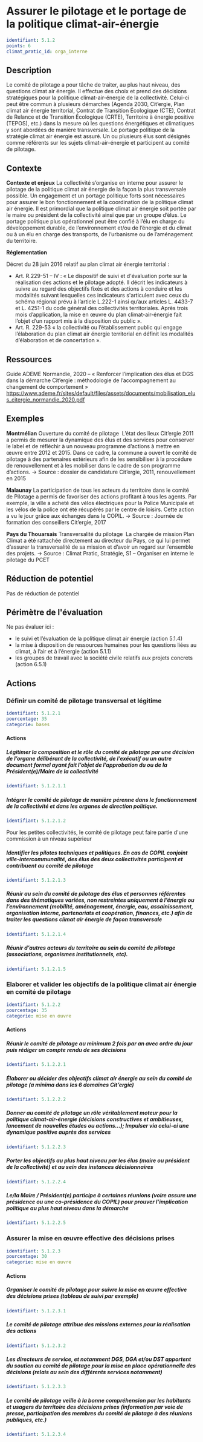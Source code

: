 # Assurer le pilotage et le portage de la politique climat-air-énergie
```yaml
identifiant: 5.1.2
points: 6
climat_pratic_id: orga_interne
```
## Description
Le comité de pilotage a pour tâche de traiter, au plus haut niveau, des questions climat air énergie.
Il effectue des choix et prend des décisions stratégiques pour la politique climat-air-énergie de la collectivité.
Celui-ci peut être commun à plusieurs démarches (Agenda 2030, Cit’ergie, Plan climat air énergie territorial, Contrat de Transition Écologique (CTE), Contrat de Relance et de Transition Écologique (CRTE), Territoire à énergie positive (TEPOS), etc.) dans la mesure où les questions énergétiques et climatiques y sont abordées de manière transversale.
Le portage politique de la stratégie climat air énergie est assuré.
Un ou plusieurs élus sont désignés comme référents sur les sujets climat-air-énergie et participent au comité de pilotage.

## Contexte
**Contexte et enjeux**
La collectivité s’organise en interne pour assurer le pilotage de la politique climat air énergie de la façon la plus transversale possible. Un engagement et un portage politique forts sont nécessaires pour assurer le bon fonctionnement et la coordination de la politique climat air énergie. Il est primordial que la politique climat air énergie soit portée par le maire ou président de la collectivité ainsi que par un groupe d’élus. Le portage politique plus opérationnel peut être confié à l’élu en charge du développement durable, de l’environnement et/ou de l’énergie et du climat ou à un élu en charge des transports, de l’urbanisme ou de l’aménagement du territoire.


**Réglementation**

Décret du 28 juin 2016 relatif au plan climat air énergie territorial :

- Art. R.229-51 – IV : « Le dispositif de suivi et d'évaluation porte sur la réalisation des actions et le pilotage adopté. Il décrit les indicateurs à suivre au regard des objectifs fixés et des actions à conduire et les modalités suivant lesquelles ces indicateurs s'articulent avec ceux du schéma régional prévu à l’article L.222-1 ainsi qu’aux articles L. 4433-7 et L. 4251-1 du code général des collectivités territoriales. Après trois mois d’application, la mise en œuvre du plan climat-air-énergie fait l’objet d’un rapport mis à la disposition du public ».
- Art. R. 229-53 « la collectivité ou l’établissement public qui engage l’élaboration du plan climat air énergie territorial en définit les modalités d’élaboration et de concertation ».

## Ressources
Guide ADEME Normandie, 2020 – « Renforcer l’implication des élus et DGS dans la démarche Cit’ergie : méthodologie de l’accompagnement au changement de comportement » 
<a href="https://www.ademe.fr/sites/default/files/assets/documents/mobilisation_elus_citergie_normandie_2020.pdf">https://www.ademe.fr/sites/default/files/assets/documents/mobilisation_elus_citergie_normandie_2020.pdf</a>

## Exemples
**Montmélian**
Ouverture du comité de pilotage 
L’état des lieux Cit’ergie 2011 a permis de mesurer la dynamique des élus et des services pour conserver le label et de réfléchir à un nouveau programme d’actions à mettre en œuvre entre 2012 et 2015. Dans ce cadre, la commune a ouvert le comité de pilotage à des partenaires extérieurs afin de les sensibiliser à la procédure de renouvellement et à les mobiliser dans le cadre de son programme d’actions.
→ Source : dossier de candidature Cit’ergie, 2011, renouvellement en 2015

**Malaunay**
La participation de tous les acteurs du territoire dans le comité de Pilotage a permis de favoriser des actions profitant à tous les agents. Par exemple, la ville a acheté des vélos électriques pour la Police Municipale et les vélos de la police ont été récupérés par le centre de loisirs. Cette action a vu le jour grâce aux échanges dans le COPIL.
→ Source : Journée de formation des conseillers Cit’ergie, 2017

**Pays du Thouarsais**
Transversalité du pilotage 
La chargée de mission Plan Climat a été rattachée directement au directeur du Pays, ce qui lui permet d’assurer la transversalité de sa mission et d’avoir un regard sur l’ensemble des projets.
→ Source : Climat Pratic, Stratégie, S1 – Organiser en interne le pilotage du PCET

## Réduction de potentiel
Pas de réduction de potentiel

## Périmètre de l'évaluation
Ne pas évaluer ici : 
- le suivi et l’évaluation de la politique climat air énergie (action 5.1.4)
- la mise à disposition de ressources humaines pour les questions liées au climat, à l’air et à l’énergie (action 5.1.1)
- les groupes de travail avec la société civile relatifs aux projets concrets (action 6.5.1) 

## Actions
### Définir un comité de pilotage transversal et légitime
```yaml
identifiant: 5.1.2.1
pourcentage: 35
categorie: bases
```
#### Actions
##### Légitimer la composition et le rôle du comité de pilotage par une décision de l’organe délibérant de la collectivité, de l’exécutif ou un autre document formel ayant fait l’objet de l’approbation du ou de la Président(e)/Maire de la collectivité
```yaml
identifiant: 5.1.2.1.1
```

##### Intégrer le comité de pilotage de manière pérenne dans le fonctionnement de la collectivité et dans les organes de direction politique.
```yaml
identifiant: 5.1.2.1.2
```
Pour les petites collectivités, le comité de pilotage peut faire partie d'une commission à un niveau supérieur

##### Identifier les pilotes techniques et politiques. En cas de COPIL conjoint ville-intercommunalité, des élus des deux collectivités participent et contribuent au comité de pilotage
```yaml
identifiant: 5.1.2.1.3
```

##### Réunir au sein du comité de pilotage des élus et personnes référentes dans des thématiques variées, non restreintes uniquement à l’énergie ou l’environnement (mobilité, aménagement, énergie, eau, assainissement, organisation interne, partenariats et coopération, finances, etc.) afin de traiter les questions climat air énergie de façon transversale
```yaml
identifiant: 5.1.2.1.4
```

##### Réunir d’autres acteurs du territoire au sein du comité de pilotage  (associations, organismes institutionnels, etc).
```yaml
identifiant: 5.1.2.1.5
```


### Elaborer et valider les objectifs de la politique climat air énergie en comité de pilotage
```yaml
identifiant: 5.1.2.2
pourcentage: 35
categorie: mise en œuvre
```
#### Actions
##### Réunir le comité de pilotage au minimum 2 fois par an avec ordre du jour puis rédiger un compte rendu de ses décisions
```yaml
identifiant: 5.1.2.2.1
```

##### Élaborer ou décider des objectifs climat air énergie au sein du comité de pilotage (a minima dans les 6 domaines Cit’ergie)
```yaml
identifiant: 5.1.2.2.2
```

##### Donner au comité de pilotage un rôle véritablement moteur pour la politique climat-air-énergie (décisions constructives et ambitieuses, lancement de nouvelles études ou actions…); Impulser via celui-ci une dynamique positive auprès des services
```yaml
identifiant: 5.1.2.2.3
```

##### Porter les objectifs au plus haut niveau par les élus (maire ou président de la collectivité) et au sein des instances décisionnaires
```yaml
identifiant: 5.1.2.2.4
```

##### Le/la Maire / Président(e) participe à certaines réunions (voire assure une présidence ou une co-présidence du COPIL) pour prouver l’implication politique au plus haut niveau dans la démarche
```yaml
identifiant: 5.1.2.2.5
```


### Assurer la mise en œuvre effective des décisions prises
```yaml
identifiant: 5.1.2.3
pourcentage: 30
categorie: mise en œuvre
```
#### Actions
##### Organiser le comité de pilotage pour suivre la mise en œuvre effective des décisions prises (tableau de suivi par exemple)
```yaml
identifiant: 5.1.2.3.1
```

##### Le comité de pilotage attribue des missions externes pour la réalisation des actions
```yaml
identifiant: 5.1.2.3.2
```

##### Les directeurs de service, et notamment DGS, DGA et/ou DST apportent du soutien au comité de pilotage pour la mise en place opérationnelle des décisions (relais au sein des différents services notamment)
```yaml
identifiant: 5.1.2.3.3
```

##### Le comité de pilotage veille à la bonne compréhension par les habitants et usagers du territoire des décisions prises (information par voie de presse, participation des membres du comité de pilotage à des réunions publiques, etc.)
```yaml
identifiant: 5.1.2.3.4
```
